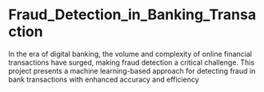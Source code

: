 # Fraud_Detection_in_Banking_Transaction
In the era of digital banking, the volume and complexity of online financial transactions have surged, making fraud detection a critical challenge. This project presents a machine learning-based approach for detecting fraud in bank transactions with enhanced accuracy and efficiency

